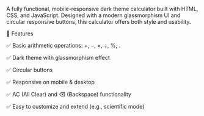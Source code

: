A fully functional, mobile-responsive dark theme calculator built with HTML, CSS, and JavaScript.
Designed with a modern glassmorphism UI and circular responsive buttons, this calculator offers both style and usability.



🚀 Features

✅ Basic arithmetic operations: +, −, ×, ÷, %, .

✅ Dark theme with glassmorphism effect

✅ Circular buttons

✅ Responsive on mobile & desktop

✅ AC (All Clear) and ⌫ (Backspace) functionality

✅ Easy to customize and extend (e.g., scientific mode)
